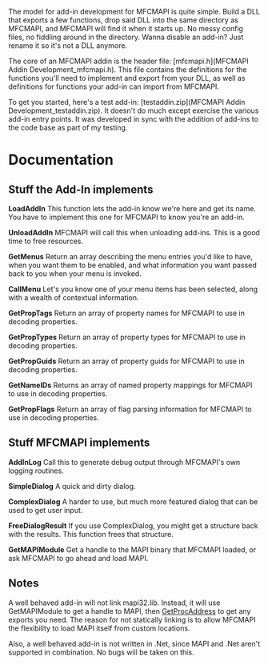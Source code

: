 The model for add-in development for MFCMAPI is quite simple. Build a DLL that exports a few functions, drop said DLL into the same directory as MFCMAPI, and MFCMAPI will find it when it starts up. No messy config files, no fiddling around in the directory. Wanna disable an add-in? Just rename it so it's not a DLL anymore.

The core of an MFCMAPI addin is the header file: [mfcmapi.h](MFCMAPI Addin Development_mfcmapi.h). This file contains the definitions for the functions you'll need to implement and export from your DLL, as well as definitions for functions your add-in can import from MFCMAPI.

To get you started, here's a test add-in: [testaddin.zip](MFCMAPI Addin Development_testaddin.zip). It doesn't do much except exercise the various add-in entry points. It was developed in sync with the addition of add-ins to the code base as part of my testing.

# Documentation
## Stuff the Add-In implements
**LoadAddIn**
This function lets the add-in know we're here and get its name. You have to implement this one for MFCMAPI to know you're an add-in.

**UnloadAddIn**
MFCMAPI will call this when unloading add-ins. This is a good time to free resources.

**GetMenus**
Return an array describing the menu entries you'd like to have, when you want them to be enabled, and what information you want passed back to you when your menu is invoked.

**CallMenu**
Let's you know one of your menu items has been selected, along with a wealth of contextual information.

**GetPropTags**
Return an array of property names for MFCMAPI to use in decoding properties.

**GetPropTypes**
Return an array of property types for MFCMAPI to use in decoding properties.

**GetPropGuids**
Return an array of property guids for MFCMAPI to use in decoding properties.

**GetNameIDs**
Returns an array of named property mappings for MFCMAPI to use in decoding properties.

**GetPropFlags**
Return an array of flag parsing information for MFCMAPI to use in decoding properties.

## Stuff MFCMAPI implements
**AddInLog**
Call this to generate debug output through MFCMAPI's own logging routines.

**SimpleDialog**
A quick and dirty dialog.

**ComplexDialog**
A harder to use, but much more featured dialog that can be used to get user input.

**FreeDialogResult**
If you use ComplexDialog, you might get a structure back with the results. This function frees that structure.

**GetMAPIModule**
Get a handle to the MAPI binary that MFCMAPI loaded, or ask MFCMAPI to go ahead and load MAPI.

## Notes
A well behaved add-in will not link mapi32.lib. Instead, it will use GetMAPIModule to get a handle to MAPI, then [GetProcAddress](http://msdn2.microsoft.com/en-us/library/ms683212.aspx) to get any exports you need. The reason for not statically linking is to allow MFCMAPI the flexibility to load MAPI itself from custom locations.

Also, a well behaved add-in is not written in .Net, since MAPI and .Net aren't supported in combination. No bugs will be taken on this.
